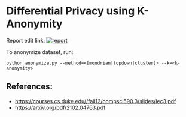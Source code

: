 # Differential Privacy using K-Anonymity

Report edit link:
[![report](https://img.shields.io/badge/latex-%23008080.svg?style=for-the-badge&logo=latex&logoColor=white)](https://www.overleaf.com/4786864492ypscdyrmpwzd)

To anonymize dataset, run:
```
python anonymize.py --method=<[mondrian|topdown|cluster]> --k=<k-anonymity>
```

## References:
- https://courses.cs.duke.edu//fall12/compsci590.3/slides/lec3.pdf
- https://arxiv.org/pdf/2102.04763.pdf
